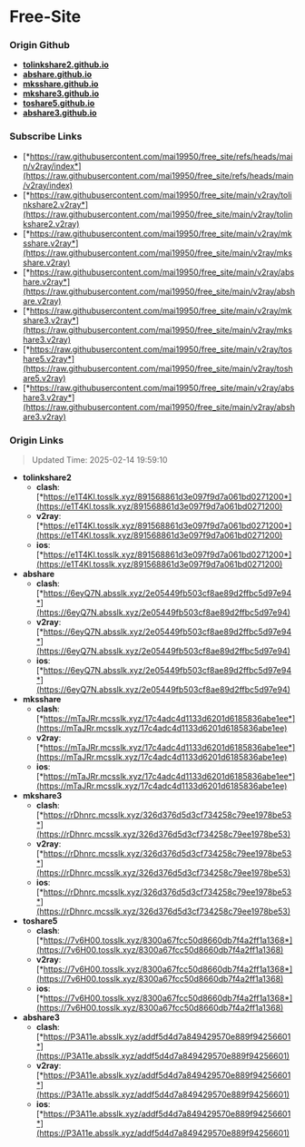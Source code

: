 # Free-Site

### Origin Github

- [**tolinkshare2.github.io**](https://github.com/tolinkshare2/tolinkshare2.github.io)
- [**abshare.github.io**](https://github.com/abshare/abshare.github.io)
- [**mksshare.github.io**](https://github.com/mksshare/mksshare.github.io)
- [**mkshare3.github.io**](https://github.com/mkshare3/mkshare3.github.io)
- [**toshare5.github.io**](https://github.com/toshare5/toshare5.github.io)
- [**abshare3.github.io**](https://github.com/abshare3/abshare3.github.io)

### Subscribe Links

- [*https://raw.githubusercontent.com/mai19950/free_site/refs/heads/main/v2ray/index*](https://raw.githubusercontent.com/mai19950/free_site/refs/heads/main/v2ray/index)
- [*https://raw.githubusercontent.com/mai19950/free_site/main/v2ray/tolinkshare2.v2ray*](https://raw.githubusercontent.com/mai19950/free_site/main/v2ray/tolinkshare2.v2ray)
- [*https://raw.githubusercontent.com/mai19950/free_site/main/v2ray/mksshare.v2ray*](https://raw.githubusercontent.com/mai19950/free_site/main/v2ray/mksshare.v2ray)
- [*https://raw.githubusercontent.com/mai19950/free_site/main/v2ray/abshare.v2ray*](https://raw.githubusercontent.com/mai19950/free_site/main/v2ray/abshare.v2ray)
- [*https://raw.githubusercontent.com/mai19950/free_site/main/v2ray/mkshare3.v2ray*](https://raw.githubusercontent.com/mai19950/free_site/main/v2ray/mkshare3.v2ray)
- [*https://raw.githubusercontent.com/mai19950/free_site/main/v2ray/toshare5.v2ray*](https://raw.githubusercontent.com/mai19950/free_site/main/v2ray/toshare5.v2ray)
- [*https://raw.githubusercontent.com/mai19950/free_site/main/v2ray/abshare3.v2ray*](https://raw.githubusercontent.com/mai19950/free_site/main/v2ray/abshare3.v2ray)

### Origin Links

> Updated Time: 2025-02-14 19:59:10

- **tolinkshare2**
  - **clash**: [*https://e1T4Kl.tosslk.xyz/891568861d3e097f9d7a061bd0271200*](https://e1T4Kl.tosslk.xyz/891568861d3e097f9d7a061bd0271200)
  - **v2ray**: [*https://e1T4Kl.tosslk.xyz/891568861d3e097f9d7a061bd0271200*](https://e1T4Kl.tosslk.xyz/891568861d3e097f9d7a061bd0271200)
  - **ios**: [*https://e1T4Kl.tosslk.xyz/891568861d3e097f9d7a061bd0271200*](https://e1T4Kl.tosslk.xyz/891568861d3e097f9d7a061bd0271200)
- **abshare**
  - **clash**: [*https://6eyQ7N.absslk.xyz/2e05449fb503cf8ae89d2ffbc5d97e94*](https://6eyQ7N.absslk.xyz/2e05449fb503cf8ae89d2ffbc5d97e94)
  - **v2ray**: [*https://6eyQ7N.absslk.xyz/2e05449fb503cf8ae89d2ffbc5d97e94*](https://6eyQ7N.absslk.xyz/2e05449fb503cf8ae89d2ffbc5d97e94)
  - **ios**: [*https://6eyQ7N.absslk.xyz/2e05449fb503cf8ae89d2ffbc5d97e94*](https://6eyQ7N.absslk.xyz/2e05449fb503cf8ae89d2ffbc5d97e94)
- **mksshare**
  - **clash**: [*https://mTaJRr.mcsslk.xyz/17c4adc4d1133d6201d6185836abe1ee*](https://mTaJRr.mcsslk.xyz/17c4adc4d1133d6201d6185836abe1ee)
  - **v2ray**: [*https://mTaJRr.mcsslk.xyz/17c4adc4d1133d6201d6185836abe1ee*](https://mTaJRr.mcsslk.xyz/17c4adc4d1133d6201d6185836abe1ee)
  - **ios**: [*https://mTaJRr.mcsslk.xyz/17c4adc4d1133d6201d6185836abe1ee*](https://mTaJRr.mcsslk.xyz/17c4adc4d1133d6201d6185836abe1ee)
- **mkshare3**
  - **clash**: [*https://rDhnrc.mcsslk.xyz/326d376d5d3cf734258c79ee1978be53*](https://rDhnrc.mcsslk.xyz/326d376d5d3cf734258c79ee1978be53)
  - **v2ray**: [*https://rDhnrc.mcsslk.xyz/326d376d5d3cf734258c79ee1978be53*](https://rDhnrc.mcsslk.xyz/326d376d5d3cf734258c79ee1978be53)
  - **ios**: [*https://rDhnrc.mcsslk.xyz/326d376d5d3cf734258c79ee1978be53*](https://rDhnrc.mcsslk.xyz/326d376d5d3cf734258c79ee1978be53)
- **toshare5**
  - **clash**: [*https://7v6H00.tosslk.xyz/8300a67fcc50d8660db7f4a2ff1a1368*](https://7v6H00.tosslk.xyz/8300a67fcc50d8660db7f4a2ff1a1368)
  - **v2ray**: [*https://7v6H00.tosslk.xyz/8300a67fcc50d8660db7f4a2ff1a1368*](https://7v6H00.tosslk.xyz/8300a67fcc50d8660db7f4a2ff1a1368)
  - **ios**: [*https://7v6H00.tosslk.xyz/8300a67fcc50d8660db7f4a2ff1a1368*](https://7v6H00.tosslk.xyz/8300a67fcc50d8660db7f4a2ff1a1368)
- **abshare3**
  - **clash**: [*https://P3A11e.absslk.xyz/addf5d4d7a849429570e889f94256601*](https://P3A11e.absslk.xyz/addf5d4d7a849429570e889f94256601)
  - **v2ray**: [*https://P3A11e.absslk.xyz/addf5d4d7a849429570e889f94256601*](https://P3A11e.absslk.xyz/addf5d4d7a849429570e889f94256601)
  - **ios**: [*https://P3A11e.absslk.xyz/addf5d4d7a849429570e889f94256601*](https://P3A11e.absslk.xyz/addf5d4d7a849429570e889f94256601)
